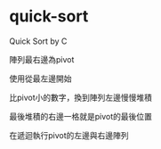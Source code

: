 # quick-sort
Quick Sort by C

陣列最右邊為pivot

使用從最左邊開始

比pivot小的數字，換到陣列左邊慢慢堆積

最後堆積的右邊一格就是pivot的最後位置


在遞迴執行pivot的左邊與右邊陣列
